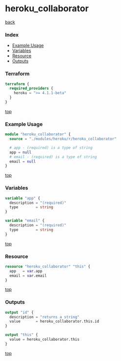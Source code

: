 # heroku_collaborator

[back](../heroku.md)

### Index

- [Example Usage](#example-usage)
- [Variables](#variables)
- [Resource](#resource)
- [Outputs](#outputs)

### Terraform

```terraform
terraform {
  required_providers {
    heroku = ">= 4.1.1-beta"
  }
}
```

[top](#index)

### Example Usage

```terraform
module "heroku_collaborator" {
  source = "./modules/heroku/r/heroku_collaborator"

  # app - (required) is a type of string
  app = null
  # email - (required) is a type of string
  email = null
}
```

[top](#index)

### Variables

```terraform
variable "app" {
  description = "(required)"
  type        = string
}

variable "email" {
  description = "(required)"
  type        = string
}
```

[top](#index)

### Resource

```terraform
resource "heroku_collaborator" "this" {
  app   = var.app
  email = var.email
}
```

[top](#index)

### Outputs

```terraform
output "id" {
  description = "returns a string"
  value       = heroku_collaborator.this.id
}

output "this" {
  value = heroku_collaborator.this
}
```

[top](#index)